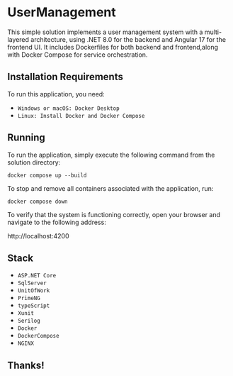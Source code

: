 # UserManagement
This simple solution implements a user management system with a multi-layered architecture, using .NET 8.0 for the backend and Angular 17 for the frontend UI.
It includes Dockerfiles for both backend and frontend,along with Docker Compose for service orchestration.

## Installation Requirements

To run this application, you need:

* `Windows or macOS: Docker Desktop`
* `Linux: Install Docker and Docker Compose`

## Running

To run the application, simply execute the following command from the solution directory:

```console
docker compose up --build
```
To stop and remove all containers associated with the application, run:

```console
docker compose down
```

To verify that the system is functioning correctly, open your browser and navigate to the following address:

http://localhost:4200

## Stack
* `ASP.NET Core`
* `SqlServer`
* `UnitOfWork`
* `PrimeNG`
* `typeScript`
* `Xunit`
* `Serilog`
* `Docker`
* `DockerCompose`
* `NGINX`

## Thanks!
 